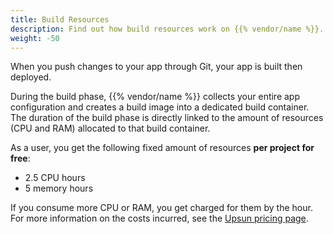 ```yaml
---
title: Build Resources
description: Find out how build resources work on {{% vendor/name %}}.
weight: -50
---
```


When you push changes to your app through Git, your app is built then deployed.

During the build phase, {{% vendor/name %}} collects your entire app configuration and creates a build image into a dedicated build container.
The duration of the build phase is directly linked to the amount of resources (CPU and RAM) allocated to that build container.

As a user, you get the following fixed amount of resources **per project for free**:

- 2.5 CPU hours
- 5 memory hours

If you consume more CPU or RAM, you get charged for them by the hour.
For more information on the costs incurred, see the [Upsun pricing page](https://upsun.com/pricing/).
